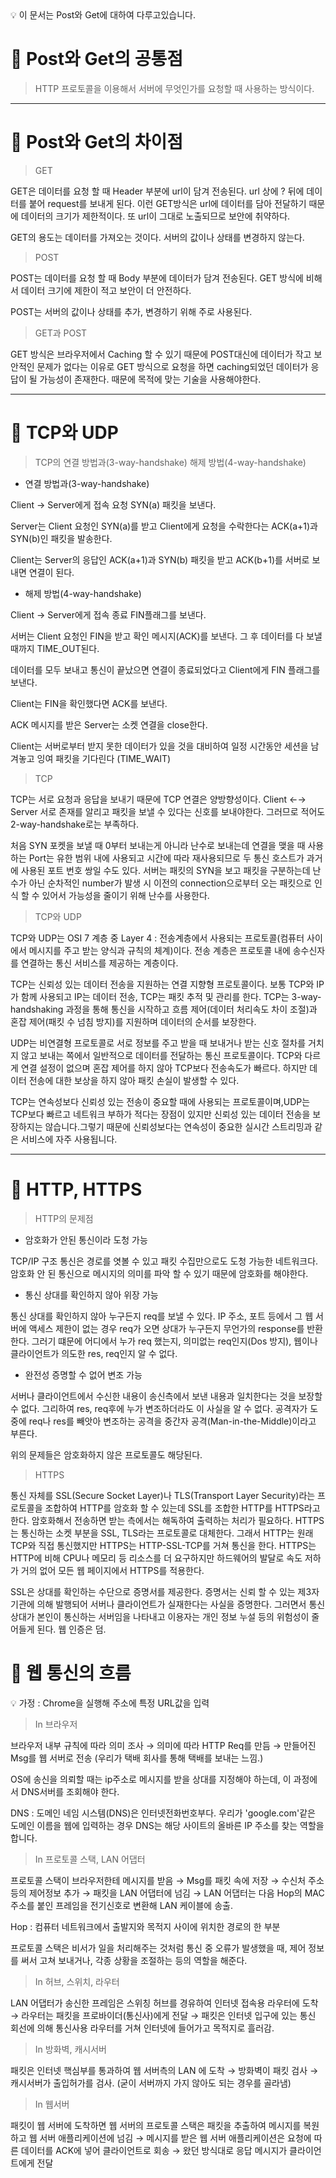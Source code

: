 <aside>
💡 이 문서는 Post와 Get에 대하여 다루고있습니다.

</aside>

# 👀 Post와 Get의 공통점

> HTTP 프로토콜을 이용해서 서버에 무엇인가를 요청할 때 사용하는 방식이다.

---

# 👀 Post와 Get의 차이점

> GET

GET은 데이터를 요청 할 때 Header 부분에 url이 담겨 전송된다. url 상에 ? 뒤에 데이터를 붙어 request를 보내게 된다. 이런 GET방식은 url에 데이터를 담아 전달하기 때문에 데이터의 크기가 제한적이다. 또 url이 그대로 노출되므로 보안에 취약하다.

GET의 용도는 데이터를 가져오는 것이다. 서버의 값이나 상태를 변경하지 않는다.

> POST

POST는 데이터를 요청 할 때 Body 부분에 데이터가 담겨 전송된다. GET 방식에 비해서 데이터 크기에 제한이 적고 보안이 더 안전하다.

POST는 서버의 값이나 상태를 추가, 변경하기 위해 주로 사용된다.

> GET과 POST

GET 방식은 브라우저에서 Caching 할 수 있기 때문에 POST대신에 데이터가 작고 보안적인 문제가 없다는 이유로 GET 방식으로 요청을 하면 caching되었던 데이터가 응답이 될 가능성이 존재한다. 때문에 목적에 맞는 기술을 사용해야한다.

---

# 💭 TCP와 UDP

> TCP의 연결 방법과(3-way-handshake) 해제 방법(4-way-handshake)

- 연결 방법과(3-way-handshake)

Client → Server에게 접속 요청 SYN(a) 패킷을 보낸다.

Server는 Client 요청인 SYN(a)를 받고 Client에게 요청을 수락한다는 ACK(a+1)과 SYN(b)인 패킷을 발송한다.

Client는 Server의 응답인 ACK(a+1)과 SYN(b) 패킷을 받고 ACK(b+1)를 서버로 보내면 연결이 된다.

- 해제 방법(4-way-handshake)

Client → Server에게 접속 종료 FIN플래그를 보낸다.

서버는 Client 요청인 FIN을 받고 확인 메시지(ACK)를 보낸다. 그 후 데이터를 다 보낼 때까지 TIME_OUT된다.

데이터를 모두 보내고 통신이 끝났으면 연결이 종료되었다고 Client에게 FIN 플래그를 보낸다.

Client는 FIN을 확인했다면 ACK를 보낸다.

ACK 메시지를 받은 Server는 소켓 연결을 close한다.

Client는 서버로부터 받지 못한 데이터가 있을 것을 대비하여 일정 시간동안 세션을 남겨놓고 잉여 패킷을 기다린다 (TIME_WAIT)

> TCP

TCP는 서로 요청과 응답을 보내기 때문에 TCP 연결은 양방향성이다. Client ←→ Server 서로 존재를 알리고 패킷을 보낼 수 있다는 신호를 보내야한다. 그러므로 적어도 2-way-handshake로는 부족하다.

처음 SYN 포켓을 보낼 때 0부터 보내는게 아니라 난수로 보내는데 연결을 맺을 때 사용하는 Port는 유한 범위 내에 사용되고 시간에 따라 재사용되므로 두 통신 호스트가 과거에 사용된 포트 번호 쌍일 수도 있다. 서버는 패킷의 SYN을 보고 패킷을 구분하는데 난수가 아닌 순차적인 number가 발생 시 이전의 connection으로부터 오는 패킷으로 인식 할 수 있어서 가능성을 줄이기 위해 난수를 사용한다.

> TCP와 UDP

TCP와 UDP는 OSI 7 계층 중 Layer 4 : 전송계층에서 사용되는 프로토콜(컴퓨터 사이에서 메시지를 주고 받는 양식과 규칙의 체계)이다. 전송 계층은 프로토콜 내에 송수신자를 연결하는 통신 서비스를 제공하는 계층이다.

TCP는 신뢰성 있는 데이터 전송을 지원하는 연결 지향형 프로토콜이다. 보통 TCP와 IP가 함께 사용되고 IP는 데이터 전송, TCP는 패킷 추적 및 관리를 한다. TCP는 3-way-handshaking 과정을 통해 통신을 시작하고 흐름 제어(데이터 처리속도 차이 조절)과 혼잡 제어(패킷 수 넘침 방지)를 지원하며 데이터의 순서를 보장한다.

UDP는 비연결형 프로토콜로 서로 정보를 주고 받을 때 보내거나 받는 신호 절차를 거치지 않고 보내는 쪽에서 일반적으로 데이터를 전달하는 통신 프로토콜이다. TCP와 다르게 연결 설정이 없으며 혼잡 제어를 하지 않아 TCP보다 전송속도가 빠르다. 하지만 데이터 전송에 대한 보상을 하지 않아 패킷 손실이 발생할 수 있다.

TCP는 연속성보다 신뢰성 있는 전송이 중요할 때에 사용되는 프로토콜이며,UDP는 TCP보다 빠르고 네트워크 부하가 적다는 장점이 있지만 신뢰성 있는 데이터 전송을 보장하지는 않습니다.그렇기 때문에 신뢰성보다는 연속성이 중요한 실시간 스트리밍과 같은 서비스에 자주 사용됩니다.

---

# 💭 HTTP, HTTPS

> HTTP의 문제점

- 암호화가 안된 통신이라 도청 가능

TCP/IP 구조 통신은 경로를 엿볼 수 있고 패킷 수집만으로도 도청 가능한 네트워크다. 암호화 안 된 통신으로 메시지의 의미를 파악 할 수 있기 때문에 암호화를 해야한다.

- 통신 상대를 확인하지 않아 위장 가능

통신 상대를 확인하지 않아 누구든지 req를 보낼 수 있다. IP 주소, 포트 등에서 그 웹 서버에 액세스 제한이 없는 경우 req가 오면 상대가 누구든지 무언가의 response를 반환한다. 그러기 떄문에 어디에서 누가 req 했는지, 의미없는 req인지(Dos 방지), 웹이나 클라이언트가 의도한 res, req인지 알 수 없다.

- 완전성 증명할 수 없어 변조 가능

서버나 클라이언트에서 수신한 내용이 송신측에서 보낸 내용과 일치한다는 것을 보장할 수 없다. 그리하여 res, req후에 누가 변조하더라도 이 사실을 알 수 없다. 공격자가 도중에 req나 res를 빼앗아 변조하는 공격을 중간자 공격(Man-in-the-Middle)이라고 부른다.

위의 문제들은 암호화하지 않은 프로토콜도 해당된다.

> HTTPS

통신 자체를 SSL(Secure Socket Layer)나 TLS(Transport Layer Security)라는 프로토콜을 조합하여 HTTP를 암호화 할 수 있는데 SSL를 조합한 HTTP를 HTTPS라고 한다. 암호화해서 전송하면 받는 측에서는 해독하여 출력하는 처리가 필요하다. HTTPS는 통신하는 소켓 부분을 SSL, TLS라는 프로토콜로 대체한다. 그래서 HTTP는 원래 TCP와 직접 통신했지만 HTTPS는 HTTP-SSL-TCP를 거쳐 통신을 한다. HTTPS는 HTTP에 비해 CPU나 메모리 등 리소스를 더 요구하지만 하드웨어의 발달로 속도 저하가 거의 없어 모든 웹 페이지에서 HTTPS를 적용한다.

SSL은 상대를 확인하는 수단으로 증명서를 제공한다. 증명서는 신뢰 할 수 있는 제3자 기관에 의해 발행되어 서버나 클라이언트가 실재한다는 사실을 증명한다. 그러면서 통신 상대가 본인이 통신하는 서버임을 나타내고 이용자는 개인 정보 누설 등의 위험성이 줄어들게 된다. 웹 인증은 덤.

# 💭 웹 통신의 흐름

<aside>
💡 가정 : Chrome을 실행해 주소에 특정 URL값을 입력
</aside>

> In 브라우저

브라우저 내부 규칙에 따라 의미 조사 → 의미에 따라 HTTP Req를 만듬 → 만들어진 Msg를 웹 서버로 전송 (우리가 택배 회사를 통해 택배를 보내는 느낌.)

OS에 송신을 의뢰할 때는 ip주소로 메시지를 받을 상대를 지정해야 하는데, 이 과정에서 DNS서버를 조회해야 한다.

DNS : 도메인 네임 시스템(DNS)은 인터넷전화번호부다. 우리가 'google.com'같은 도메인 이름을 웹에 입력하는 경우 DNS는 해당 사이트의 올바른 IP 주소를 찾는 역할을 합니다.

> In 프로토콜 스택, LAN 어댑터

프로토콜 스택이 브라우저한테 메시지를 받음 → Msg를 패킷 속에 저장 → 수신처 주소 등의 제어정보 추가 → 패킷을 LAN 어댑터에 넘김 → LAN 어댑터는 다음 Hop의 MAC 주소를 붙인 프레임을 전기신호로 변환해 LAN 케이블에 송출.

Hop : 컴퓨터 네트워크에서 출발지와 목적지 사이에 위치한 경로의 한 부분

프로토콜 스택은 비서가 일을 처리해주는 것처럼 통신 중 오류가 발생했을 때, 제어 정보를 써서 고쳐 보내거나, 각종 상황을 조절하는 등의 역할을 해준다.

> In 허브, 스위치, 라우터

LAN 어댑터가 송신한 프레임은 스위칭 허브를 경유하여 인터넷 접속용 라우터에 도착 → 라우터는 패킷을 프로바이더(통신사)에게 전달 → 패킷은 인터넷 입구에 있는 통신 회선에 의해 통신사용 라우터를 거쳐 인터넷에 들어가고 목적지로 흘러감.

> In 방화벽, 캐시서버

패킷은 인터넷 핵심부를 통과하여 웹 서버측의 LAN 에 도착 → 방화벽이 패킷 검사 → 캐시서버가 출입허가를 검사. (굳이 서버까지 가지 않아도 되는 경우를 골라냄)

> In 웹서버

패킷이 웹 서버에 도착하면 웹 서버의 프로토콜 스택은 패킷을 추출하여 메시지를 복원하고 웹 서버 애플리케이션에 넘김 → 메시지를 받은 웹 서버 애플리케이션은 요청에 따른 데이터를 ACK에 넣어 클라이언트로 회송 → 왔던 방식대로 응답 메시지가 클라이언트에게 전달
